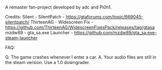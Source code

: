 A remaster fan-project developed by adc and Pi0h1.

Credits:
Silent - SilentPatch - https://gtaforums.com/topic/669045-silentpatch/
ThirteenAG - Widescreen Fix - https://github.com/ThirteenAG/WidescreenFixesPack/releases/tag/gtasa
mzdw89 - gta_sa.exe Launcher - https://github.com/mzdw89/gta_sa.exe-steam-launcher

FAQ:

Q. The game crashes whenever I enter a car.
A. Your audio files are still in the steam version. Use a 1.0 downgrader.